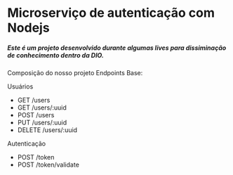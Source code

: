 # Microserviço de autenticação com Nodejs
##### Este é um projeto desenvolvido durante algumas lives para dissiminação de conhecimento dentro da DIO.
Composição do nosso projeto Endpoints Base: 

Usuários 
* GET /users 
* GET /users/:uuid
* POST /users 
* PUT /users/:uuid 
* DELETE /users/:uuid 

Autenticação 
* POST /token 
* POST /token/validate
